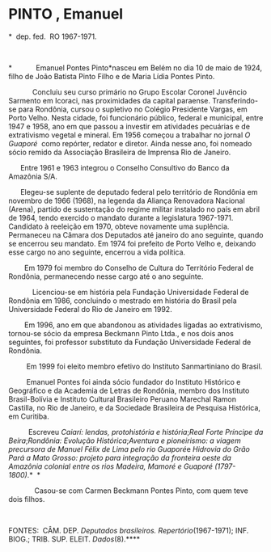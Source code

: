 PINTO , Emanuel
===============

\*  dep. fed.  RO 1967-1971.

 

*            Emanuel Pontes Pinto*nasceu em Belém no dia 10 de maio de
1924, filho de João Batista Pinto Filho e de Maria Lídia Pontes Pinto.

            Concluiu seu curso primário no Grupo Escolar Coronel
Juvêncio Sarmento em Icoraci, nas proximidades da capital paraense.
Transferindo-se para Rondônia, cursou o supletivo no Colégio Presidente
Vargas, em Porto Velho. Nesta cidade, foi funcionário público, federal e
municipal, entre 1947 e 1958, ano em que passou a investir em atividades
pecuárias e de extrativismo vegetal e mineral. Em 1956 começou a
trabalhar no jornal *O Guaporé*  como repórter, redator e diretor. Ainda
nesse ano, foi nomeado sócio remido da Associação Brasileira de Imprensa
Rio de Janeiro.

      Entre 1961 e 1963 integrou o Conselho Consultivo do Banco da
Amazônia S/A.

      Elegeu-se suplente de deputa­do federal pelo território de
Rondônia em no­vembro de 1966 (1968), na legenda da Aliança Reno­vadora
Nacional (Arena), partido de sustentação do regime militar instalado no
país em abril de 1964, tendo exercido o mandato durante a legislatura
1967-1971. Candidato à reeleição em 1970, obteve nova­mente uma
suplência. Permaneceu na Câma­ra dos Deputados até janeiro do ano
seguinte, quando se encerrou seu mandato. Em 1974 foi prefeito de Porto
Velho e, deixando esse cargo no ano seguinte, encerrou a vida política.

        Em 1979 foi membro do Conselho de Cultura do Território Federal
de Rondônia, permanecendo nesse cargo até o ano seguinte.

            Licenciou-se em história pela Fundação Universidade Federal
de Rondônia em 1986, concluindo o mestrado em história do Brasil pela
Universidade Federal do Rio de Janeiro em 1992. 

        Em 1996, ano em que abandonou as atividades ligadas ao
extrativismo, tornou-se sócio da empresa Beckmann Pinto Ltda., e nos
dois anos seguintes, foi professor substituto da Fundação Universidade
Federal de Rondônia.

         Em 1999 foi eleito membro efetivo do Instituto Sanmartiniano do
Brasil.

         Emanuel Pontes foi ainda sócio fundador do Instituto Histórico
e Geográfico e da Academia de Letras de Rondônia, membro dos Instituto
Brasil-Bolívia e Instituto Cultural Brasileiro Peruano Marechal Ramon
Castilla, no Rio de Janeiro, e da Sociedade Brasileira de Pesquisa
Histórica, em Curitiba. 

          Escreveu *Caiarí: lendas, protohistória e história*;*Real
Forte Príncipe da Beira*;*Rondônia: Evolução Histórica*;*Aventura e
pioneirismo: a viagem precursora de Manuel Félix de Lima pelo rio
Guaporé*e *Hidrovia do Grão Pará a Mato Grosso: projeto para integração
da fronteira oeste da Amazônia colonial entre os rios Madeira, Mamoré e
Guaporé (1797-1800)*.*  *     

             Casou-se com Carmen Beckmann Pontes Pinto, com quem teve
dois filhos.

 

FONTES:  CÂM. DEP. *Deputados brasileiros. Repertório*(1967-1971); INF.
BIOG.; TRIB. SUP. ELEIT. *Dados*(8).****

 
